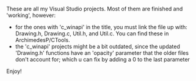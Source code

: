 These are all my Visual Studio projects.
Most of them are finished and 'working', however:
- for the ones with 'c_winapi' in the title, you must link the file up with: Drawing.h, Drawing.c, Util.h, and Util.c. You can find these in ArchimedesP/CTools.
- the 'c_winapi' projects might be a bit outdated, since the updated 'Drawing.h' functions have an 'opacity' parameter that the older files don't account for; which u can fix by adding a 0 to the last parameter

Enjoy!
